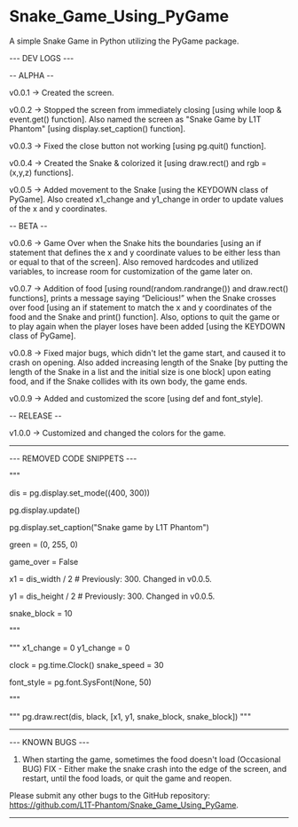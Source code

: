 # Snake_Game_Using_PyGame
A simple Snake Game in Python utilizing the PyGame package.

--- DEV LOGS ---

-- ALPHA --

v0.0.1 -> Created the screen.

v0.0.2 -> Stopped the screen from immediately closing [using while loop & event.get() function]. Also named the screen as "Snake Game by L1T Phantom" [using display.set_caption() function].

v0.0.3 -> Fixed the close button not working [using pg.quit() function].

v0.0.4 -> Created the Snake & colorized it [using draw.rect() and rgb = (x,y,z) functions].

v0.0.5 -> Added movement to the Snake [using the KEYDOWN class of PyGame]. Also created x1_change and y1_change in order to update values of the x and y coordinates.

-- BETA --

v0.0.6 -> Game Over when the Snake hits the boundaries [using an if statement that defines the x and y coordinate values to be either less than or equal to that of the screen]. Also removed hardcodes and utilized variables, to increase room for customization of the game later on.

v0.0.7 -> Addition of food [using round(random.randrange()) and draw.rect() functions], prints a message saying “Delicious!” when the Snake crosses over food [using an if statement to match the x and y coordinates of the food and the Snake and print() function]. Also, options to quit the game or to play again when the player loses have been added [using the KEYDOWN class of PyGame].

v0.0.8 -> Fixed major bugs, which didn't let the game start, and caused it to crash on opening. Also added increasing length of the Snake [by putting the length of the Snake in a list and the initial size is one block] upon eating food, and if the Snake collides with its own body, the game ends.

v0.0.9 -> Added and customized the score [using def and font_style].

-- RELEASE --

v1.0.0 -> Customized and changed the colors for the game.

---

--- REMOVED CODE SNIPPETS ---

"""

dis = pg.display.set_mode((400, 300))

pg.display.update()

pg.display.set_caption("Snake game by L1T Phantom")

green = (0, 255, 0)

game_over = False

x1 = dis_width / 2 # Previously: 300. Changed in v0.0.5.

y1 = dis_height / 2 # Previously: 300. Changed in v0.0.5.

snake_block = 10

"""

"""
x1_change = 0
y1_change = 0

clock = pg.time.Clock()
snake_speed = 30

font_style = pg.font.SysFont(None, 50)

"""

""" pg.draw.rect(dis, black, [x1, y1, snake_block, snake_block]) """

---

--- KNOWN BUGS ---

1. When starting the game, sometimes the food doesn't load (Occasional BUG)
   FIX - Either make the snake crash into the edge of the screen, and restart, until the food loads, or quit the game and reopen.

Please submit any other bugs to the GitHub repository: https://github.com/L1T-Phantom/Snake_Game_Using_PyGame.

---

